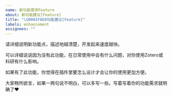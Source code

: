 ```yaml
---
name: 新功能需求Feature
about: 新功能建议[Feature]
title: "\U0001F6E0功能建议[Feature]"
labels: enhancement
assignees: ""
---
```


请详细说明新功能点，描述地越清楚，开发起来速度越快。

可以详细说说因为没有此功能，在日常使用中会有什么问题，对你使用Zotero或科研有什么影响。

如果有了此功能，你觉得在插件里要怎么设计才会让你的使用更加方便。

大家畅所欲言，如果一两句说不明白，可以多写一些。写着写着你的功能需求就明确了♥
